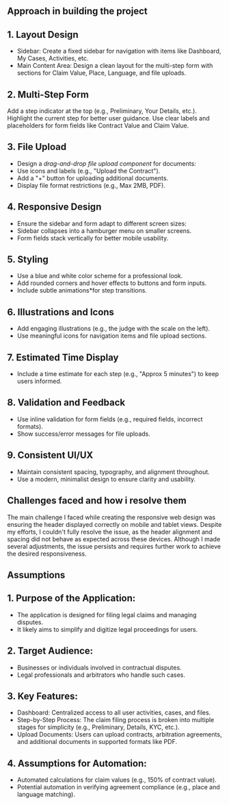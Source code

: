 ## Approach in building the project

## 1. Layout Design
- Sidebar: Create a fixed sidebar for navigation with items like Dashboard, My Cases, Activities, etc.
 - Main Content Area: Design a clean layout for the multi-step form with sections for Claim Value, Place, Language, and file uploads.

## 2. Multi-Step Form
 Add a step indicator at the top (e.g., Preliminary, Your Details, etc.).
 Highlight the current step for better user guidance.
 Use clear labels and placeholders for form fields like Contract Value and Claim Value.

## 3. File Upload
  - Design a *drag-and-drop file upload component* for documents:
  - Use icons and labels (e.g., "Upload the Contract").
  - Add a "+" button for uploading additional documents.
  - Display file format restrictions (e.g., Max 2MB, PDF).

## 4. Responsive Design
  - Ensure the sidebar and form adapt to different screen sizes:
  - Sidebar collapses into a hamburger menu on smaller screens.
  - Form fields stack vertically for better mobile usability.
    
## 5. Styling
- Use a blue and white color scheme for a professional look.
- Add rounded corners and hover effects to buttons and form inputs.
- Include subtle animations*for step transitions.

## 6. Illustrations and Icons
- Add engaging illustrations (e.g., the judge with the scale on the left).
- Use meaningful icons for navigation items and file upload sections.

## 7. Estimated Time Display
- Include a time estimate for each step (e.g., "Approx 5 minutes") to keep users informed.

## 8. Validation and Feedback
- Use inline validation for form fields (e.g., required fields, incorrect formats).
- Show success/error messages for file uploads.

## 9. Consistent UI/UX
- Maintain consistent spacing, typography, and alignment throughout.
- Use a modern, minimalist design to ensure clarity and usability.

## Challenges faced and how i resolve them 

The main challenge I faced while creating the responsive web design was ensuring the header displayed correctly on mobile and tablet views. Despite my efforts, I couldn't fully resolve the issue, as the header alignment and spacing did not behave as expected across these devices. Although I made several adjustments, the issue persists and requires further work to achieve the desired responsiveness.

## Assumptions 

## 1. Purpose of the Application:
   - The application is designed for filing legal claims and managing disputes.
   - It likely aims to simplify and digitize legal proceedings for users.

## 2. Target Audience:
   - Businesses or individuals involved in contractual disputes.
   - Legal professionals and arbitrators who handle such cases.

## 3. Key Features:
   - Dashboard: Centralized access to all user activities, cases, and files.
   - Step-by-Step Process: The claim filing process is broken into multiple stages for simplicity (e.g., Preliminary, Details, KYC, etc.).
   - Upload Documents: Users can upload contracts, arbitration agreements, and additional documents in supported formats like PDF.

 ## 4. Assumptions for Automation:
   - Automated calculations for claim values (e.g., 150% of contract value).
   - Potential automation in verifying agreement compliance (e.g., place and language matching).

